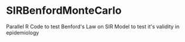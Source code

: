 # SIRBenfordMonteCarlo
Parallel R Code to test Benford's Law on SIR Model to test it's validity in epidemiology
